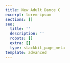 ```yaml
---
title: New Adult Dance C
excerpt: lorem-ipsum
sections: []
seo:
  title: ''
  description: ''
  robots: []
  extra: []
  type: stackbit_page_meta
template: advanced
---
```

